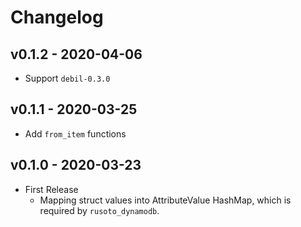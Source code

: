 # Changelog

## v0.1.2 - 2020-04-06

* Support `debil-0.3.0`

## v0.1.1 - 2020-03-25

* Add `from_item` functions

## v0.1.0 - 2020-03-23

* First Release
    * Mapping struct values into AttributeValue HashMap, which is required by `rusoto_dynamodb`.
